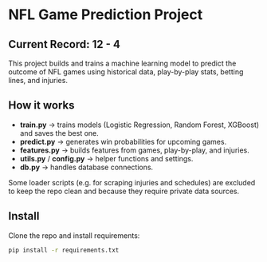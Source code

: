 # NFL Game Prediction Project
## Current Record: 12 - 4
This project builds and trains a machine learning model to predict the outcome of NFL games using historical data, play-by-play stats, betting lines, and injuries.

## How it works
- **train.py** → trains models (Logistic Regression, Random Forest, XGBoost) and saves the best one.  
- **predict.py** → generates win probabilities for upcoming games.  
- **features.py** → builds features from games, play-by-play, and injuries.  
- **utils.py** / **config.py** → helper functions and settings.  
- **db.py** → handles database connections.  

Some loader scripts (e.g. for scraping injuries and schedules) are excluded to keep the repo clean and because they require private data sources.

## Install
Clone the repo and install requirements:
```bash
pip install -r requirements.txt
